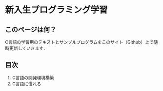 # 新入生プログラミング学習

## このページは何？

C言語の学習用のテキストとサンプルプログラムをこのサイト（Github）上で随時更新していきます．

## 目次

1. C言語の開発環境構築
1. C言語に慣れる
